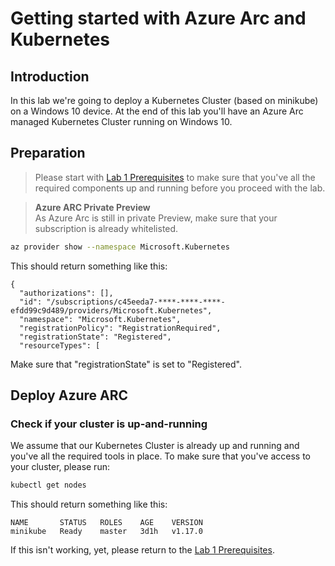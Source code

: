 # Getting started with Azure Arc and Kubernetes


## Introduction
In this lab we're going to deploy a Kubernetes Cluster (based on minikube) on a Windows 10 device. At the end of this lab you'll have an Azure Arc managed Kubernetes Cluster running on Windows 10.

## Preparation

> Please start with [Lab 1 Prerequisites](/arck8s/lab1/lab1_prerequisites.md) to make sure that you've all the required components up and running before you proceed with the lab.

> **Azure ARC Private Preview** <br> As Azure Arc is still in private Preview, make sure that your subscription is already whitelisted.

```bash
az provider show --namespace Microsoft.Kubernetes
```

This should return something like this:

```console
{
  "authorizations": [],
  "id": "/subscriptions/c45eeda7-****-****-****-efdd99c9d489/providers/Microsoft.Kubernetes",
  "namespace": "Microsoft.Kubernetes",
  "registrationPolicy": "RegistrationRequired",
  "registrationState": "Registered",
  "resourceTypes": [
```

Make sure that "registrationState" is set to "Registered".


## Deploy Azure ARC


### Check if your cluster is up-and-running
We assume that our Kubernetes Cluster is already up and running and you've all the required tools in place. To make sure that you've access to your cluster, please run:

```bash
kubectl get nodes
```

This should return something like this:

```console
NAME       STATUS   ROLES    AGE    VERSION
minikube   Ready    master   3d1h   v1.17.0
```

If this isn't working, yet, please return to the [Lab 1 Prerequisites](/arck8s/lab1/lab1_prerequisites.md).


###